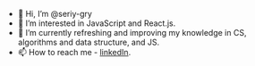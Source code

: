 - 👋 Hi, I’m @seriy-gry
- 👀 I’m interested in JavaScript and React.js.
- 🌱 I’m currently refreshing and improving my knowledge in CS, algorithms and data structure, and JS.
- 📫 How to reach me - [linkedIn](https://www.linkedin.com/in/serhii-podtopa/).

<!---
seriy-gry/seriy-gry is a ✨ special ✨ repository because its `README.md` (this file) appears on your GitHub profile.
You can click the Preview link to take a look at your changes.
--->
